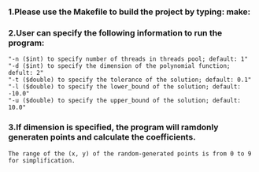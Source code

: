 ### 1.Please use the Makefile to build the project by typing: make:

### 2.User can specify the following information to run the program:

    "-n ($int) to specify number of threads in threads pool; default: 1"
    "-d ($int) to specify the dimension of the polynomial function; defult: 2"
    "-t ($double) to specify the tolerance of the solution; default: 0.1"
    "-l ($double) to specify the lower_bound of the solution; default: -10.0"
    "-u ($double) to specify the upper_bound of the solution; default: 10.0"

### 3.If dimension is specified, the program will ramdonly generaten points and calculate the coefficients.
    
    The range of the (x, y) of the random-generated points is from 0 to 9 for simplification.
